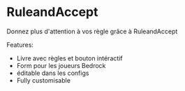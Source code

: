 # RuleandAccept

Donnez plus d'attention à vos règle grâce à RuleandAccept

Features:
- Livre avec règles et bouton intéractif
- Form pour les joueurs Bedrock
- éditable dans les configs
- Fully customisable
